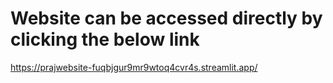 # Website can be accessed directly by clicking the below link


https://prajwebsite-fuqbjgur9mr9wtoq4cvr4s.streamlit.app/


